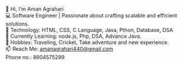 👋 Hi, I'm Aman Agrahari<br>
💻 Software Engineer | Passionate about crafting scalable and efficient solutions.<br>
🔧 Technology: HTML, CSS, C Language, Java, Pthon, Database, DSA <br>
🌱 Currently Learning: node.js, Php, DSA, Advance Java.<br>
🚀 Hobbies: Traveling, Cricket, Take adventure and new experience.<br>
📫 Reach Me: amanagrahari440@gmail.com<br>
Phone no.: 8604575299<br>




<!---
Amanagrahari08/Amanagrahari08 is a ✨ special ✨ repository because its `README.md` (this file) appears on your GitHub profile.
You can click the Preview link to take a look at your changes.
--->
